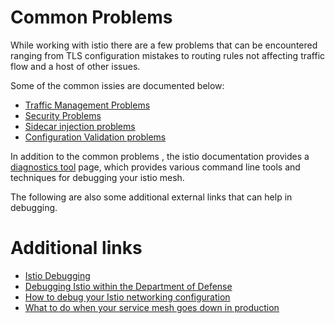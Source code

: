 # Common  Problems

While working with istio there are a few problems that can be encountered ranging from TLS configuration mistakes to routing rules not affecting traffic flow and a host of other issues. 

Some of the common issies are documented below:

* [Traffic Management Problems](https://istio.io/latest/docs/ops/common-problems/network-issues/)
* [Security Problems](https://istio.io/latest/docs/ops/common-problems/security-issues/)
* [Sidecar injection problems](https://istio.io/latest/docs/ops/common-problems/injection/)
* [Configuration Validation problems](https://istio.io/latest/docs/ops/common-problems/validation/)

In addition to the common problems , the istio documentation provides a [diagnostics tool](https://istio.io/latest/docs/ops/diagnostic-tools/) page, which provides various command line tools and techniques for debugging your istio mesh. 

The following are also some additional external  links that can help in debugging.

# Additional links 

* [Istio Debugging](https://www.youtube.com/watch?v=QLuQB_JdzvU)
* [Debugging Istio within the Department of Defense](https://www.youtube.com/watch?v=bZO9iRW-V74)
* [How to debug your Istio networking configuration](https://www.tetrate.io/blog/debugging-your-istio-networking-configuration/)
* [What to do when your service mesh goes down in production](https://www.youtube.com/watch?v=XAKY24b7XjQ)

